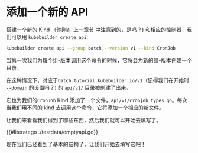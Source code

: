 # 添加一个新的 API

搭建一个新的 Kind （你刚在 [上一章节](./gvks.md#kinds-and-resources) 中注意到的，是吗？) 和相应的控制器，我们可以用 `kubebuilder create api`:

```bash
kubebuilder create api --group batch --version v1 --kind CronJob
```

当第一次我们为每个组-版本调用这个命令的时候，它将会为新的组-版本创建一个目录。

在这种情况下，对应于`batch.tutorial.kubebuilder.io/v1`（记得我们在开始时 [`--domain`](cronjob-tutorial.md#scaffolding-out-our-project) 的设置吗？) 的 [`api/v1/`](https://sigs.k8s.io/kubebuilder/docs/book/src/cronjob-tutorial/testdata/project/api/v1) 目录被创建了出来。

它也为我们的`CronJob` Kind 添加了一个文件，`api/v1/cronjob_types.go`。每次当我们用不同的 kind 去调用这个命令，它将添加一个相应的新文件。

让我们来看看我们得到了哪些东西，然后我们就可以开始去填写了。

{{#literatego ./testdata/emptyapi.go}}

现在我们已经看到了基本的结构了，让我们开始去填写它吧！

